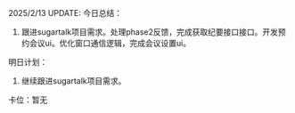 2025/2/13 UPDATE:
今日总结：

1. 跟进sugartalk项目需求。处理phase2反馈，完成获取纪要接口接口。开发预约会议ui。优化窗口通信逻辑，完成会议设置ui。



明日计划：

1. 继续跟进sugartalk项目需求。



卡位：暂无


